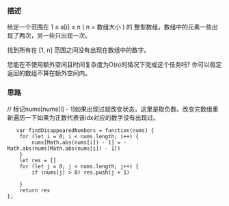###  描述

给定一个范围在  1 ≤ a[i] ≤ n ( n = 数组大小 ) 的 整型数组，数组中的元素一些出现了两次，另一些只出现一次。

找到所有在 [1, n] 范围之间没有出现在数组中的数字。

您能在不使用额外空间且时间复杂度为O(n)的情况下完成这个任务吗? 你可以假定返回的数组不算在额外空间内。

### 思路

// 标记nums[nums[i] - 1]如果出现过就改变状态，这里是取负数。改变完数组重新遍历一下如果为正数代表该idx对应的数字没有出现过。
```
   var findDisappearedNumbers = function(nums) {
    for (let i = 0; i < nums.length; i++) {
        nums[Math.abs(nums[i]) - 1] = - Math.abs(nums[Math.abs(nums[i]) - 1])
    }
    let res = []
    for (let j = 0; j < nums.length; j++) {
        if (nums[j] > 0) res.push(j + 1)    
    
    }    
    return res
}; 
```